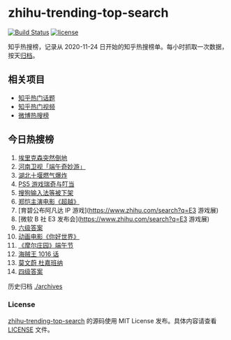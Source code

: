 # zhihu-trending-top-search

[![Build Status](https://github.com/justjavac/zhihu-trending-top-search/workflows/ci/badge.svg?branch=main)](https://github.com/justjavac/zhihu-trending-top-search/actions)
[![license](https://img.shields.io/github/license/justjavac/zhihu-trending-top-search)](https://github.com/justjavac/zhihu-trending-top-search/blob/main/LICENSE)

知乎热搜榜，记录从 2020-11-24 日开始的知乎热搜榜单。每小时抓取一次数据，按天[归档](./archives)。

## 相关项目

- [知乎热门话题](https://github.com/justjavac/zhihu-trending-hot-questions)
- [知乎热门视频](https://github.com/justjavac/zhihu-trending-hot-video)
- [微博热搜榜](https://github.com/justjavac/weibo-trending-hot-search)

## 今日热搜榜

<!-- BEGIN -->
<!-- 最后更新时间 Mon Jun 14 2021 18:06:32 GMT+0800 (China Standard Time) -->

1. [埃里克森突然倒地](https://www.zhihu.com/search?q=埃里克森)
2. [河南卫视「端午奇妙游」](https://www.zhihu.com/search?q=端午奇妙游)
3. [湖北十堰燃气爆炸](https://www.zhihu.com/search?q=十堰燃气爆炸)
4. [PS5 游戏瑞奇与叮当](https://www.zhihu.com/search?q=瑞奇与叮当)
5. [搜狗输入法等被下架](https://www.zhihu.com/search?q=输入法下架)
6. [郑恺主演电影《超越》](https://www.zhihu.com/search?q=郑恺)
7. [育碧公布阿凡达 IP 游戏](https://www.zhihu.com/search?q=E3 游戏展)
8. [微软 B 社 E3 发布会](https://www.zhihu.com/search?q=E3 游戏展)
9. [六级答案](https://www.zhihu.com/search?q=六级答案)
10. [动画电影《你好世界》](https://www.zhihu.com/search?q=你好世界)
11. [《摩尔庄园》端午节](https://www.zhihu.com/search?q=摩尔庄园)
12. [海贼王 1016 话](https://www.zhihu.com/search?q=海贼王)
13. [莫文蔚 杜嘉班纳](https://www.zhihu.com/search?q=莫文蔚)
14. [四级答案](https://www.zhihu.com/search?q=四级答案)

<!-- END -->

历史归档 [./archives](./archives)

### License

[zhihu-trending-top-search](https://github.com/justjavac/zhihu-trending-top-search)
的源码使用 MIT License 发布。具体内容请查看 [LICENSE](./LICENSE) 文件。
